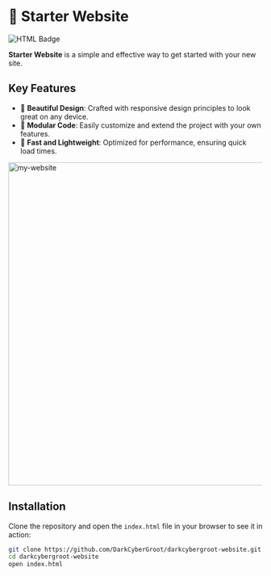 # 🌟 Starter Website

![HTML Badge](https://img.shields.io/badge/Made%20with-HTML-blue)

**Starter Website** is a simple and effective way to get started with your new site.

## Key Features
- 🎨 **Beautiful Design**: Crafted with responsive design principles to look great on any device.
- 🧩 **Modular Code**: Easily customize and extend the project with your own features.
- 🚀 **Fast and Lightweight**: Optimized for performance, ensuring quick load times.

<img width="640" alt="my-website" src="https://github.com/user-attachments/assets/018a63ca-5a44-4124-9cc7-dadfa3e97bd1">

## Installation
Clone the repository and open the `index.html` file in your browser to see it in action:

```bash
git clone https://github.com/DarkCyberGroot/darkcybergroot-website.git
cd darkcybergroot-website
open index.html



